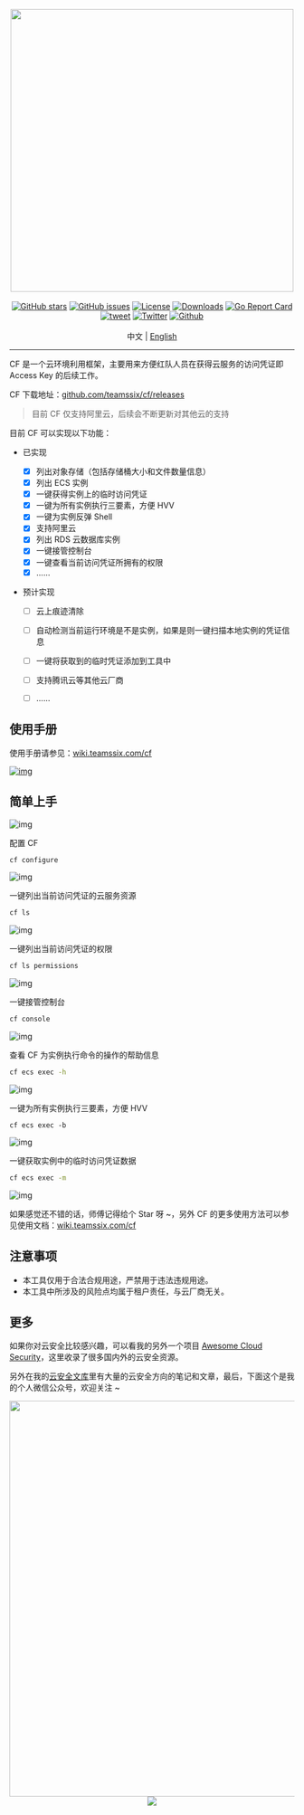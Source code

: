 <p align="center">
<img width="500" src="https://cdn.jsdelivr.net/gh/teamssix/BlogImages/imgs/202207022209168.png"><br><br>
<a href="https://github.com/teamssix/cf/stargazers"><img alt="GitHub stars" src="https://img.shields.io/github/stars/teamssix/cf"/></a>
<a href="https://github.com/teamssix/cf/releases"><img alt="GitHub issues" src="https://img.shields.io/github/release/teamssix/cf"/></a>
<a href="https://github.com/teamssix/cf/blob/main/LICENSE"><img alt="License" src="https://img.shields.io/badge/License-Apache%202.0-blue.svg"/></a>
<a href="https://github.com/teamssix/cf/releases"><img alt="Downloads" src="https://img.shields.io/github/downloads/teamssix/cf/total?color=brightgreen"/></a>
<a href="https://goreportcard.com/report/github.com/teamssix/cf"><img alt="Go Report Card" src="https://goreportcard.com/badge/github.com/teamssix/cf"/></a>
<a href="https://twitter.com/intent/tweet/?text=CF%2C%20an%20amazing%20cloud%20exploitation%20framework%0Ahttps%3A%2F%2Fgithub.com%2Fteamssix%2Fcf%0A%23cloud%20%23security%20%23cloudsecurity%20%23cybersecurtiy"><img alt="tweet" src="https://img.shields.io/twitter/url?url=https://github.com/teamssix/cf" /></a>
<a href="https://twitter.com/teamssix"><img alt="Twitter" src="https://img.shields.io/twitter/url/https/twitter.com/teamssix.svg?style=social&label=Follow" /></a>
<a href="https://github.com/teamssix"><img alt="Github" src="https://img.shields.io/github/followers/TeamsSix?style=social" /></a><br></br>
中文 | <a href="README_EN.md">English</a>
</p>


---

CF 是一个云环境利用框架，主要用来方便红队人员在获得云服务的访问凭证即 Access Key 的后续工作。

CF 下载地址：[github.com/teamssix/cf/releases](https://github.com/teamssix/cf/releases)

> 目前 CF 仅支持阿里云，后续会不断更新对其他云的支持

目前 CF 可以实现以下功能：

* 已实现

  - [x] 列出对象存储（包括存储桶大小和文件数量信息）
  - [x] 列出 ECS 实例
  - [x] 一键获得实例上的临时访问凭证
  - [x] 一键为所有实例执行三要素，方便 HVV
  - [x] 一键为实例反弹 Shell
  - [x] 支持阿里云
  - [x] 列出 RDS 云数据库实例
  - [x] 一键接管控制台
  - [x] 一键查看当前访问凭证所拥有的权限
  - [x] ……
  
* 预计实现

  - [ ] 云上痕迹清除
  
  - [ ] 自动检测当前运行环境是不是实例，如果是则一键扫描本地实例的凭证信息
  - [ ] 一键将获取到的临时凭证添加到工具中
  - [ ] 支持腾讯云等其他云厂商
  - [ ] ……

## 使用手册

使用手册请参见：[wiki.teamssix.com/cf](https://wiki.teamssix.com/cf)

[![img](https://cdn.jsdelivr.net/gh/teamssix/BlogImages/imgs/202207112152449.png)](https://wiki.teamssix.com/cf)

## 简单上手

![img](https://cdn.jsdelivr.net/gh/teamssix/BlogImages/imgs/202207052307021.png)

配置 CF

```bash
cf configure
```

![img](https://cdn.jsdelivr.net/gh/teamssix/BlogImages/imgs/202207022241064.png)

一键列出当前访问凭证的云服务资源

```bash
cf ls
```

![img](https://cdn.jsdelivr.net/gh/teamssix/BlogImages/imgs/202207040107386.png)

一键列出当前访问凭证的权限

```bash
cf ls permissions
```

![img](https://cdn.jsdelivr.net/gh/teamssix/BlogImages/imgs/202207082108875.png)

一键接管控制台

```bash
cf console
```

![img](https://cdn.jsdelivr.net/gh/teamssix/BlogImages/imgs/202207082104422.png)

查看 CF 为实例执行命令的操作的帮助信息

```bash
cf ecs exec -h
```

![img](https://cdn.jsdelivr.net/gh/teamssix/BlogImages/imgs/202207022215293.png)

一键为所有实例执行三要素，方便 HVV

```
cf ecs exec -b
```

![img](https://cdn.jsdelivr.net/gh/teamssix/BlogImages/imgs/202207022241381.png)

一键获取实例中的临时访问凭证数据

```bash
cf ecs exec -m
```

![img](https://cdn.jsdelivr.net/gh/teamssix/BlogImages/imgs/202207022241672.png)

如果感觉还不错的话，师傅记得给个 Star 呀 ~，另外 CF 的更多使用方法可以参见使用文档：[wiki.teamssix.com/cf](https://wiki.teamssix.com/cf)

## 注意事项

* 本工具仅用于合法合规用途，严禁用于违法违规用途。
* 本工具中所涉及的风险点均属于租户责任，与云厂商无关。

## 更多

如果你对云安全比较感兴趣，可以看我的另外一个项目 [Awesome Cloud Security](https://github.com/teamssix/awesome-cloud-security)，这里收录了很多国内外的云安全资源。

另外在我的[云安全文库](https://wiki.teamssix.com/)里有大量的云安全方向的笔记和文章，最后，下面这个是我的个人微信公众号，欢迎关注 ~

<div align=center><img width="700" src="https://cdn.jsdelivr.net/gh/teamssix/BlogImages/imgs/202204152148071.png" div align=center/></div>

<div align=center><img src="https://api.star-history.com/svg?repos=teamssix/cf&type=Timeline" div align=center/></div>









